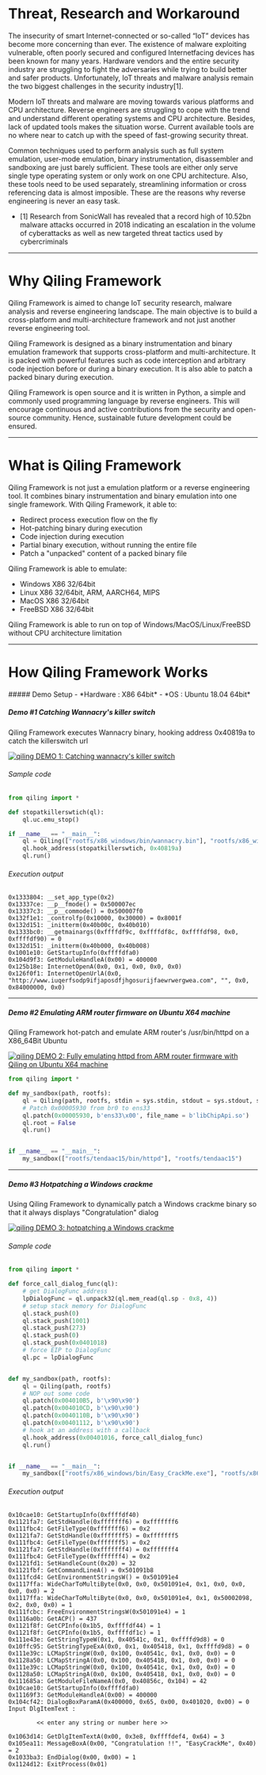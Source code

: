 <h1>Threat, Research and Workaround</h1>
The insecurity of smart Internet-connected or so-called “IoT” devices has become more concerning than ever. The existence of malware exploiting vulnerable, often poorly secured and configured Internetfacing devices has been known for many years. Hardware vendors and the entire security industry are struggling to fight the adversaries while trying to build better and safer products. Unfortunately, IoT threats and malware analysis remain the two biggest challenges in the security industry[1].

Modern IoT threats and malware are moving towards various platforms and CPU architecture. Reverse engineers are struggling to cope with the trend and understand different operating systems and CPU architecture. Besides, lack of updated tools makes the situation worse. Current available tools are no where near to catch up with the speed of fast-growing security threat.

Common techniques used to perform analysis such as full system emulation, user-mode emulation, binary instrumentation, disassembler and sandboxing are just barely sufficient. These tools are either only serve single type operating system or only work on one CPU architecture. Also, these tools need to be used separately, streamlining information or cross referencing data is almost imposible. These are the reasons why reverse engineering is never an easy task.

* [1] Research from SonicWall has revealed that a record high of 10.52bn malware attacks occurred in 2018 indicating an escalation in the volume of cyberattacks as well as new targeted threat tactics used by cybercriminals

---
<h1>Why Qiling Framework</h1>
Qiling Framework is aimed to change IoT security research, malware analysis and reverse engineering landscape. The main objective is to build a cross-platform and multi-architecture framework and not just another reverse engineering tool. 

Qiling Framework is designed as a binary instrumentation and binary emulation framework that supports cross-platform and multi-architecture. It is packed with powerful features such as code interception and arbitrary code injection before or during a binary execution. It is also able to patch a packed binary during execution.

Qiling Framework is open source and it is written in Python, a simple and commonly used programming language by reverse engineers. This will encourage continuous and active contributions from the security and open-source community. Hence, sustainable future development could be ensured.

---
<h1>What is Qiling Framework</h1>
Qiling Framework is not just a emulation platform or a reverse engineering tool. It combines binary instrumentation and binary emulation into one single framework. With Qiling Framework, it able to:

  - Redirect process execution flow on the fly
  - Hot-patching binary during execution
  - Code injection during execution
  - Partial binary execution, without running the entire file
  - Patch a "unpacked" content of a packed binary file

Qiling Framework is able to emulate: 
  - Windows X86 32/64bit
  - Linux X86 32/64bit, ARM, AARCH64, MIPS
  - MacOS X86 32/64bit
  - FreeBSD X86 32/64bit

Qiling Framework is able to run on top of Windows/MacOS/Linux/FreeBSD without CPU architecture limitation

---

<h1>How Qiling Framework Works</h1>
##### Demo Setup
- *Hardware : X86 64bit*
- *OS : Ubuntu 18.04 64bit*

##### Demo #1 Catching Wannacry's killer switch
Qiling Framework executes Wannacry binary, hooking address 0x40819a to catch the killerswitch url

[![qiling DEMO 1: Catching wannacry's killer switch](https://img.youtube.com/vi/gVtpcXBxwE8/0.jpg)](https://www.youtube.com/watch?v=gVtpcXBxwE8 "Video DEMO 3")

###### Sample code

```python
from qiling import *

def stopatkillerswtich(ql):
    ql.uc.emu_stop()

if __name__ == "__main__":
    ql = Qiling(["rootfs/x86_windows/bin/wannacry.bin"], "rootfs/x86_windows")
    ql.hook_address(stopatkillerswtich, 0x40819a)
    ql.run()
```

###### Execution output

```
0x1333804: __set_app_type(0x2)
0x13337ce: __p__fmode() = 0x500007ec
0x13337c3: __p__commode() = 0x500007f0
0x132f1e1: _controlfp(0x10000, 0x30000) = 0x8001f
0x132d151: _initterm(0x40b00c, 0x40b010)
0x1333bc0: __getmainargs(0xffffdf9c, 0xffffdf8c, 0xffffdf98, 0x0, 0xffffdf90) = 0
0x132d151: _initterm(0x40b000, 0x40b008)
0x1001e10: GetStartupInfo(0xffffdfa0)
0x104d9f3: GetModuleHandleA(0x00) = 400000
0x125b18e: InternetOpenA(0x0, 0x1, 0x0, 0x0, 0x0)
0x126f0f1: InternetOpenUrlA(0x0, "http://www.iuqerfsodp9ifjaposdfjhgosurijfaewrwergwea.com", "", 0x0, 0x84000000, 0x0)
```
---
##### Demo #2 Emulating ARM router firmware on Ubuntu X64 machine
Qiling Framework hot-patch and emulate ARM router's /usr/bin/httpd on a X86_64Bit Ubuntu

[![qiling DEMO 2: Fully emulating httpd from ARM router firmware with Qiling on Ubuntu X64 machine](https://img.youtube.com/vi/Nxu742-SNvw/0.jpg)](https://www.youtube.com/watch?v=Nxu742-SNvw "Video DEMO 1")

```python
from qiling import *

def my_sandbox(path, rootfs):
    ql = Qiling(path, rootfs, stdin = sys.stdin, stdout = sys.stdout, stderr = sys.stderr)
    # Patch 0x00005930 from br0 to ens33
    ql.patch(0x00005930, b'ens33\x00', file_name = b'libChipApi.so')
    ql.root = False
    ql.run()


if __name__ == "__main__":
    my_sandbox(["rootfs/tendaac15/bin/httpd"], "rootfs/tendaac15")
```
---
##### Demo #3 Hotpatching a Windows crackme
Using Qiling Framework to dynamically patch a Windows crackme binary so that it always displays "Congratulation" dialog

[![qiling DEMO 3: hotpatching a Windows crackme](http://img.youtube.com/vi/p17ONUbCnUU/0.jpg)](https://www.youtube.com/watch?v=p17ONUbCnUU "Video DEMO 1")

###### Sample code

```python
from qiling import *

def force_call_dialog_func(ql):
    # get DialogFunc address
    lpDialogFunc = ql.unpack32(ql.mem_read(ql.sp - 0x8, 4))
    # setup stack memory for DialogFunc
    ql.stack_push(0)
    ql.stack_push(1001)
    ql.stack_push(273)
    ql.stack_push(0)
    ql.stack_push(0x0401018)
    # force EIP to DialogFunc
    ql.pc = lpDialogFunc


def my_sandbox(path, rootfs):
    ql = Qiling(path, rootfs)
    # NOP out some code
    ql.patch(0x004010B5, b'\x90\x90')
    ql.patch(0x004010CD, b'\x90\x90')
    ql.patch(0x0040110B, b'\x90\x90')
    ql.patch(0x00401112, b'\x90\x90')
    # hook at an address with a callback
    ql.hook_address(0x00401016, force_call_dialog_func)
    ql.run()


if __name__ == "__main__":
    my_sandbox(["rootfs/x86_windows/bin/Easy_CrackMe.exe"], "rootfs/x86_windows")
```

###### Execution output

```
0x10cae10: GetStartupInfo(0xffffdf40)
0x1121fa7: GetStdHandle(0xfffffff6) = 0xfffffff6
0x111fbc4: GetFileType(0xfffffff6) = 0x2
0x1121fa7: GetStdHandle(0xfffffff5) = 0xfffffff5
0x111fbc4: GetFileType(0xfffffff5) = 0x2
0x1121fa7: GetStdHandle(0xfffffff4) = 0xfffffff4
0x111fbc4: GetFileType(0xfffffff4) = 0x2
0x1121fd1: SetHandleCount(0x20) = 32
0x1121fbf: GetCommandLineA() = 0x501091b8
0x111fcd4: GetEnvironmentStringsW() = 0x501091e4
0x1117ffa: WideCharToMultiByte(0x0, 0x0, 0x501091e4, 0x1, 0x0, 0x0, 0x0, 0x0) = 2
0x1117ffa: WideCharToMultiByte(0x0, 0x0, 0x501091e4, 0x1, 0x50002098, 0x2, 0x0, 0x0) = 1
0x111fcbc: FreeEnvironmentStringsW(0x501091e4) = 1
0x1116a0b: GetACP() = 437
0x1121f8f: GetCPInfo(0x1b5, 0xffffdf44) = 1
0x1121f8f: GetCPInfo(0x1b5, 0xffffdf1c) = 1
0x111e43e: GetStringTypeW(0x1, 0x40541c, 0x1, 0xffffd9d8) = 0
0x10ffc95: GetStringTypeExA(0x0, 0x1, 0x405418, 0x1, 0xffffd9d8) = 0
0x111e39c: LCMapStringW(0x0, 0x100, 0x40541c, 0x1, 0x0, 0x0) = 0
0x1128a50: LCMapStringA(0x0, 0x100, 0x405418, 0x1, 0x0, 0x0) = 0
0x111e39c: LCMapStringW(0x0, 0x100, 0x40541c, 0x1, 0x0, 0x0) = 0
0x1128a50: LCMapStringA(0x0, 0x100, 0x405418, 0x1, 0x0, 0x0) = 0
0x111685a: GetModuleFileNameA(0x0, 0x40856c, 0x104) = 42
0x10cae10: GetStartupInfo(0xffffdfa0)
0x11169f3: GetModuleHandleA(0x00) = 400000
0x104cf42: DialogBoxParamA(0x400000, 0x65, 0x00, 0x401020, 0x00) = 0
Input DlgItemText :

        << enter any string or number here >>

0x1063d14: GetDlgItemTextA(0x00, 0x3e8, 0xffffdef4, 0x64) = 3
0x105ea11: MessageBoxA(0x00, "Congratulation !!", "EasyCrackMe", 0x40) = 2
0x1033ba3: EndDialog(0x00, 0x00) = 1
0x1124d12: ExitProcess(0x01)
```
